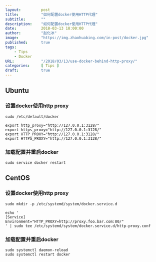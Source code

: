 ```yaml
---
layout:         post
title:          "如何配置docker使用HTTP代理"
subtitle:       ""
description:    "如何配置docker使用HTTP代理"
date:           2018-03-13 18:00:00
author:         "赵化冰"
image:          "https://img.zhaohuabing.com/in-post/docker.jpg"
published:      true
tags:
    - Tips
    - Docker
URL:            "/2018/03/13/use-docker-behind-http-proxy/"
categories:     [ Tips ]
draft:          true
---
```

## Ubuntu
### 设置docker使用http proxy
```
sudo /etc/default/docker

export http_proxy="http://127.0.0.1:3128/"
export https_proxy="http://127.0.0.1:3128/"
export HTTP_PROXY="http://127.0.0.1:3128/"
export HTTPS_PROXY="http://127.0.0.1:3128/"
```
<!--more-->
### 加载配置并重启docker
```
sudo service docker restart
```
## CentOS
### 设置docker使用http proxy
```
sudo mkdir -p /etc/systemd/system/docker.service.d

echo '
[Service]
Environment="HTTP_PROXY=http://proxy.foo.bar.com:80/"
' | sudo tee /etc/systemd/system/docker.service.d/http-proxy.conf
```

### 加载配置并重启docker
```
sudo systemctl daemon-reload
sudo systemctl restart docker
```
